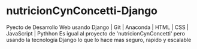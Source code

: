 # nutricionCynConcetti-Django
Pyecto de Desarrollo Web usando Django | Git | Anaconda | HTML | CSS | JavaScript | Pythhon
Es igual al proyecto de 'nutricionCynConcetti' pero usando la tecnología Django lo que lo hace mas seguro, rapido y escalable
